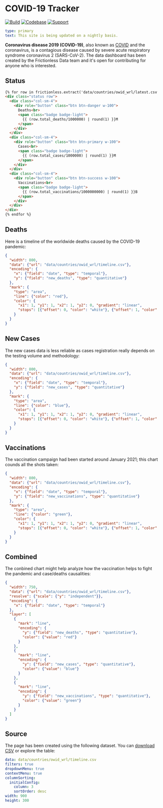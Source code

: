 # COVID-19 Tracker

[![Build](https://img.shields.io/github/workflow/status/frictionlessdata/livemark/general/main)](https://github.com/frictionlessdata/livemark/actions)
[![Codebase](https://img.shields.io/badge/codebase-github-brightgreen)](https://github.com/frictionlessdata/livemark)
[![Support](https://img.shields.io/badge/support-discord-brightgreen)](https://discord.com/channels/695635777199145130/695635777199145133)

```yaml remark
type: primary
text: This site is being updated on a nightly basis.
```

**Coronavirus disease 2019 (COVID-19)**, also known as [COVID](https://en.wikipedia.org/wiki/COVID-19) and the coronavirus, is a contagious disease caused by severe acute respiratory syndrome coronavirus 2 (SARS-CoV-2). The data dashboard has been created by the Frictionless Data team and it's open for contributing for anyone who is interested.

## Status

```html markup
{% for row in frictionless.extract('data/countries/owid_wrl/latest.csv') %}
<div class="status row">
  <div class="col-sm-4">
    <div role="button" class="btn btn-danger w-100">
      Deaths<br>
      <span class="badge badge-light">
        {{ (row.total_deaths/1000000) | round(1) }}M
      </span>
    </div>
  </div>
  <div class="col-sm-4">
    <div role="button" class="btn btn-primary w-100">
      Cases<br>
      <span class="badge badge-light">
        {{ (row.total_cases/1000000) | round(1) }}M
      </span>
    </div>
  </div>
  <div class="col-sm-4">
    <div role="button" class="btn btn-success w-100">
      Vaccinations<br>
      <span class="badge badge-light">
        {{ (row.total_vaccinations/1000000000) | round(1) }}B
      </span>
    </div>
  </div>
</div>
{% endfor %}
```

## Deaths

Here is a timeline of the worldwide deaths caused by the COVID-19 pandemic:

```json chart
{
  "width": 800,
  "data": {"url": "data/countries/owid_wrl/timeline.csv"},
  "encoding": {
    "x": {"field": "date", "type": "temporal"},
    "y": {"field": "new_deaths", "type": "quantitative"}
  },
  "mark": {
    "type": "area",
    "line": {"color": "red"},
    "color": {
      "x1": 1, "y1": 1, "x2": 1, "y2": 0, "gradient": "linear",
      "stops": [{"offset": 0, "color": "white"}, {"offset": 1, "color": "red"}]
    }
  }
}
```

## New Cases

The new cases data is less reliable as cases registration really depends on the testing volume and methodology:

```json chart
{
  "width": 800,
  "data": {"url": "data/countries/owid_wrl/timeline.csv"},
  "encoding": {
    "x": {"field": "date", "type": "temporal"},
    "y": {"field": "new_cases", "type": "quantitative"}
  },
  "mark": {
    "type": "area",
    "line": {"color": "blue"},
    "color": {
      "x1": 1, "y1": 1, "x2": 1, "y2": 0, "gradient": "linear",
      "stops": [{"offset": 0, "color": "white"}, {"offset": 1, "color": "blue"}]
    }
  }
}
```

## Vaccinations

The vaccination campaign had been started around January 2021; this chart counds all the shots taken:

```json chart
{
  "width": 800,
  "data": {"url": "data/countries/owid_wrl/timeline.csv"},
  "encoding": {
    "x": {"field": "date", "type": "temporal"},
    "y": {"field": "new_vaccinations", "type": "quantitative"}
  },
  "mark": {
    "type": "area",
    "line": {"color": "green"},
    "color": {
      "x1": 1, "y1": 1, "x2": 1, "y2": 0, "gradient": "linear",
      "stops": [{"offset": 0, "color": "white"}, {"offset": 1, "color": "green"}]
    }
  }
}
```

## Combined

The conbined chart might help analyze how the vaccination helps to fight the pandemic and case/deaths causalities:

```json chart
{
  "width": 750,
  "data": {"url": "data/countries/owid_wrl/timeline.csv"},
  "resolve": {"scale": {"y": "independent"}},
  "encoding": {
    "x": {"field": "date", "type": "temporal"}
  },
  "layer": [
    {
      "mark": "line",
      "encoding": {
        "y": {"field": "new_deaths", "type": "quantitative"},
        "color": {"value": "red"}
      }
    },
    {
      "mark": "line",
      "encoding": {
        "y": {"field": "new_cases", "type": "quantitative"},
        "color": {"value": "blue"}
      }
    },
    {
      "mark": "line",
      "encoding": {
        "y": {"field": "new_vaccinations", "type": "quantitative"},
        "color": {"value": "green"}
      }
    }
  ]
}
```

## Source

The page has been created using the following dataset. You can [download CSV](data/countries/owid_wrl/timeline.csv) or explore the table:

```yaml table
data: data/countries/owid_wrl/timeline.csv
filters: true
dropdownMenu: true
contextMenu: true
columnSorting:
  initialConfig:
    column: 3
    sortOrder: desc
width: 900
height: 300
```
